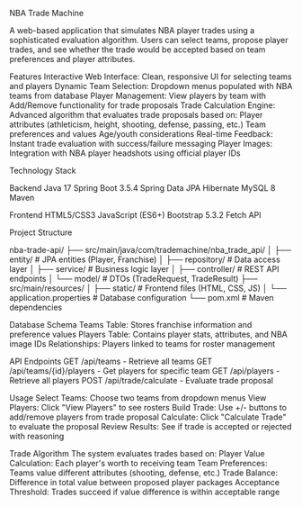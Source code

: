 NBA Trade Machine

A web-based application that simulates NBA player trades using a sophisticated evaluation algorithm. Users can select teams, propose player trades, and see whether the trade would be accepted based on team preferences and player attributes.

Features
Interactive Web Interface: Clean, responsive UI for selecting teams and players
Dynamic Team Selection: Dropdown menus populated with NBA teams from database
Player Management: View players by team with Add/Remove functionality for trade proposals
Trade Calculation Engine: Advanced algorithm that evaluates trade proposals based on:
Player attributes (athleticism, height, shooting, defense, passing, etc.)
Team preferences and values
Age/youth considerations
Real-time Feedback: Instant trade evaluation with success/failure messaging
Player Images: Integration with NBA player headshots using official player IDs

Technology Stack

Backend
Java 17 
Spring Boot 3.5.4 
Spring Data JPA 
Hibernate 
MySQL 8 
Maven 

Frontend
HTML5/CSS3 
JavaScript (ES6+) 
Bootstrap 5.3.2 
Fetch API 

Project Structure

nba-trade-api/
├── src/main/java/com/trademachine/nba_trade_api/
│   ├── entity/          # JPA entities (Player, Franchise)
│   ├── repository/      # Data access layer
│   ├── service/         # Business logic layer
│   ├── controller/      # REST API endpoints
│   └── model/           # DTOs (TradeRequest, TradeResult)
├── src/main/resources/
│   ├── static/          # Frontend files (HTML, CSS, JS)
│   └── application.properties  # Database configuration
└── pom.xml             # Maven dependencies

Database Schema
Teams Table: Stores franchise information and preference values
Players Table: Contains player stats, attributes, and NBA image IDs
Relationships: Players linked to teams for roster management

API Endpoints
GET /api/teams - Retrieve all teams
GET /api/teams/{id}/players - Get players for specific team
GET /api/players - Retrieve all players
POST /api/trade/calculate - Evaluate trade proposal


Usage
Select Teams: Choose two teams from dropdown menus
View Players: Click "View Players" to see rosters
Build Trade: Use +/- buttons to add/remove players from trade proposal
Calculate: Click "Calculate Trade" to evaluate the proposal
Review Results: See if trade is accepted or rejected with reasoning

Trade Algorithm
The system evaluates trades based on:
Player Value Calculation: Each player's worth to receiving team
Team Preferences: Teams value different attributes (shooting, defense, etc.)
Trade Balance: Difference in total value between proposed player packages
Acceptance Threshold: Trades succeed if value difference is within acceptable range
